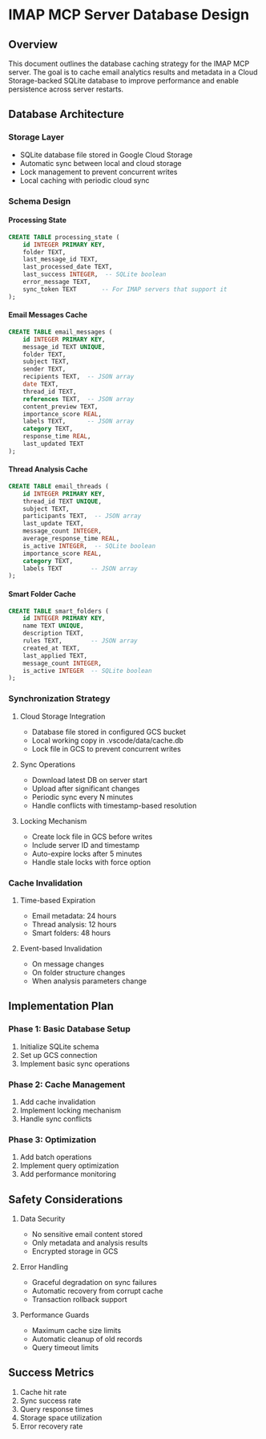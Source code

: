 # IMAP MCP Server Database Design

## Overview

This document outlines the database caching strategy for the IMAP MCP server. The goal is to cache email analytics results and metadata in a Cloud Storage-backed SQLite database to improve performance and enable persistence across server restarts.

## Database Architecture

### Storage Layer

- SQLite database file stored in Google Cloud Storage
- Automatic sync between local and cloud storage
- Lock management to prevent concurrent writes
- Local caching with periodic cloud sync

### Schema Design

#### Processing State

```sql
CREATE TABLE processing_state (
    id INTEGER PRIMARY KEY,
    folder TEXT,
    last_message_id TEXT,
    last_processed_date TEXT,
    last_success INTEGER,  -- SQLite boolean
    error_message TEXT,
    sync_token TEXT       -- For IMAP servers that support it
);
```

#### Email Messages Cache

```sql
CREATE TABLE email_messages (
    id INTEGER PRIMARY KEY,
    message_id TEXT UNIQUE,
    folder TEXT,
    subject TEXT,
    sender TEXT,
    recipients TEXT,  -- JSON array
    date TEXT,
    thread_id TEXT,
    references TEXT,  -- JSON array
    content_preview TEXT,
    importance_score REAL,
    labels TEXT,      -- JSON array
    category TEXT,
    response_time REAL,
    last_updated TEXT
);
```

#### Thread Analysis Cache

```sql
CREATE TABLE email_threads (
    id INTEGER PRIMARY KEY,
    thread_id TEXT UNIQUE,
    subject TEXT,
    participants TEXT,  -- JSON array
    last_update TEXT,
    message_count INTEGER,
    average_response_time REAL,
    is_active INTEGER,  -- SQLite boolean
    importance_score REAL,
    category TEXT,
    labels TEXT        -- JSON array
);
```

#### Smart Folder Cache

```sql
CREATE TABLE smart_folders (
    id INTEGER PRIMARY KEY,
    name TEXT UNIQUE,
    description TEXT,
    rules TEXT,        -- JSON array
    created_at TEXT,
    last_applied TEXT,
    message_count INTEGER,
    is_active INTEGER  -- SQLite boolean
);
```

### Synchronization Strategy

1. Cloud Storage Integration

   - Database file stored in configured GCS bucket
   - Local working copy in .vscode/data/cache.db
   - Lock file in GCS to prevent concurrent writes

2. Sync Operations

   - Download latest DB on server start
   - Upload after significant changes
   - Periodic sync every N minutes
   - Handle conflicts with timestamp-based resolution

3. Locking Mechanism
   - Create lock file in GCS before writes
   - Include server ID and timestamp
   - Auto-expire locks after 5 minutes
   - Handle stale locks with force option

### Cache Invalidation

1. Time-based Expiration

   - Email metadata: 24 hours
   - Thread analysis: 12 hours
   - Smart folders: 48 hours

2. Event-based Invalidation
   - On message changes
   - On folder structure changes
   - When analysis parameters change

## Implementation Plan

### Phase 1: Basic Database Setup

1. Initialize SQLite schema
2. Set up GCS connection
3. Implement basic sync operations

### Phase 2: Cache Management

1. Add cache invalidation
2. Implement locking mechanism
3. Handle sync conflicts

### Phase 3: Optimization

1. Add batch operations
2. Implement query optimization
3. Add performance monitoring

## Safety Considerations

1. Data Security

   - No sensitive email content stored
   - Only metadata and analysis results
   - Encrypted storage in GCS

2. Error Handling

   - Graceful degradation on sync failures
   - Automatic recovery from corrupt cache
   - Transaction rollback support

3. Performance Guards
   - Maximum cache size limits
   - Automatic cleanup of old records
   - Query timeout limits

## Success Metrics

1. Cache hit rate
2. Sync success rate
3. Query response times
4. Storage space utilization
5. Error recovery rate
